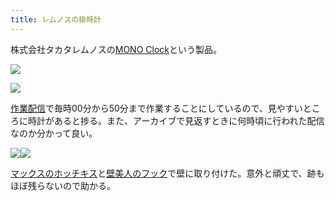 ```yaml
---
title: レムノスの掛時計
---
```

株式会社タカタレムノスの[MONO Clock](https://www.amazon.co.jp/dp/B004UIT8BK)という製品。

![](https://lh3.googleusercontent.com/docs/ADP-6oFDmDHrFJ2PfYBajq2XoXIau1Ihrf0gRFLJ9GAsdYMFCL_ARuSYWvZE5gDP9E3w8BzHVfzGbzTPx0rlr5SdY5Nc1E1rZam61RxY3N4QqmerFga940gDqrDqiAPC4CoOUXv-HiR8M-ubAbhmEGm0b4owhsvsotxi_7QA4tAnvPzxUujRR6GKQef3XBUM0h_UjLWJWVqG6W12W2iWuaR_Hj5GFkxQ4SJt8J6Lbg6m0wtYSNP0nkTfvNo_GooFZlhY8DEQH1XRH6K8HZ-yGsNsQKP3AqSSu6_hpr8b6MlCua3jMu0OUUtz9l0lw8yhXLi1dKvFuKeBfJ91z56zGh9qKSiaTcRzqjEcXVI5ZTBMjzE1UsgS3VRKU2lj8DOKqq40HhnJnAFkvmbClfewjmduGQf7lVdAQamXQMPEvdwpHFVUYMTppUy0NFVsoVnSe_MV80vF-oxQfF_Mj_wip_nq8mb6owB1AyTq9RAZ5KcrMmMNq3MVh5zv0JYaes9DSS8RzUwccm-zrguLW2TphWE5D4yq9Gp7LOOHnTLpiVNZoe5mhbSCBf2TOmgpLSGhCL6PFOar5SIkcpP3QYO_PPIiaAxmyp_y6_tfm7I7f6NtXl4ok4vQ0XufoQ280trE8LBup9Cc-KjdmhVSNmTtwsV0-feiz5iuNHw6e2igDm9vxvSbAiOE2NbVX0NcC10PmLsTgrbMzP_-LLxlswYho39NjH3XrWz15VkA8YTEcG-K1R1WOZt-PEGMHGt-N0BC4S5_vFprtdCpPFkR06EFYiWckv1wvxeMcmUUlvsCADKykE62wFxz2ztrQU4oxJX62p0brDeycOOIrirdqKVRM-tJsUQbrehFiNnXcPVqDQCKR-avuTL1RyBFFtJMPNZGzQIzrHwFNTZLDmjyvY7-oujmpRo0EJ0m8PcRsrwDHT9E2daaF8qRdJnLYbXU_8_IA1P2e-KlS03cmr_6ljUqxGt6sNAmZaFPmdDWlUgRXPK8OtU4V2v9Hm7wekU7IQ82P6kkuO9l3ch0r_8VnFLKG42ll12vIZo_E8Ih5NVtgprBzloUzyANjNqLwK6Znd6pW_VVvIiQpX3rOAWaBu9yA3N68cp_yVGPkBaeee0rItnVeFkItZIqbiW8oR4TsOe_7V9m9NVxdZQCgZwGeQ7JJ333PPOlOVzUmfejACOFhbHrYr5GFyaEYsWYIoXuervsX2oY0pv1YNbZyPsgzx2pZt8fq1Ugr9Noq_PCXB3lUhnTEM6BKF99)

![](https://lh3.googleusercontent.com/docs/ADP-6oF-IRyQ5GluLSEZV7-5zW9kPwBwwZuyrXdQ9kM88pwbgBh_JkJwqeT1NoaUYhHpCot707Hf9_nXrsQxh_BV4Zv-Ukn52ROJ4QhjyzQgzBI3hIqrCTnXJhxv8BwOZCttt_vmwUOeTciKFlQ2VWa_fwbSCJy8YHlPCxugpkfXK9uhLl1_BMsiVdEhkAvJU6Cb8vvioJxcnMOYqkANIt6Z1qV9B6eBjiby_H7VVhSm-uuQuMbCqfRIFAAg9aFHwUA7DeVHP6QmHqIbkLlIMmWSwUVc8N-4Ap8rEA5B6rgeFVdLARDeKlWbAJsDCxJc_GgZO3Z-PE459bHFd0xnlpy-yAxAYPygwC3QHYudEHJD_JcxwGjk7vkz8RcISDT7N_Pa9sc_R5Ax4M08zPFOQldAkGDoQpv9TtswxBBH4zHOZlw7Vl-gkL8yDAMqhNCVFewgWyF2uRFxda1TJGY4RU5nXY-ewF-G9lWAU7DacipcmoAxlCGbdbHbmQZ02O9Io8yC3g107nla5d6Zcb8a9gE2dsEhdBWdBPIx0R5NLsQvnc2YQxgGzbc8EXWjOBO05BmxbF7iUww30rAducFhGRXH9dINk7yzmdID_EXwVZDRK15tc5bpUVnZNXzdsfKWB7c8nzAqKictz4X51P06fUSNcizmYY4Uc7xInKCckjLtjfIqCQVzv3dcvNMBbiqic3cq10wmGr0UPtNc_4d_IuKpx1AtahNFTDpvfLuwsujf66oCQWOP-chxD7MUEO1k_148mOm4NYeErW7fNxj9kCLK2s0BzR_HyJrF_GaQUXghA9jxa4mD78x6U5oKpxTQrt2vw16aHmH8v9WB0kHu5uVmFcUcqMmgQXfGw6mC38fTlcNOD0Bie3HDZ0m1261hTeEvMYKQgL0B3vuSxbjDcA6oUaBwvEClAovQDe3uBUeqsD71gN76Xk_O_Hj8fhREUATtOcYfV_27iMhWdcB4YNRdetxs_9-j9EFCBDWux8yDfH-TmXBs7aKYPqMMdEWmvCxC1ZWX1_MIjm8dMD5TVFY4lCbh42pjGKU1MWRXng8VmRD2vqxraOy4AUvTAr23448mO0DPcjg2IraKohE_Gfar9MZp5rqFOCIp7aKOpoGotPJBLJFeIUimFlEfYMso3ctMuwIFxD-2jTds7BPCah7dQ1GpcVcpKkPz5gDiQcXkHG0rN7C4z_Db-MYTgtDgt2RCGaa2_XXtqiuxKxgDS_3VjB-u_g_HDRz7NCehxXU9fCcTspUQ)

[作業配信](https://www.youtube.com/channel/UC5s-KpSDGzxWPWNv94PnJHw)で毎時00分から50分まで作業することにしているので、見やすいところに時計があると捗る。また、アーカイブで見返すときに何時頃に行われた配信なのか分かって良い。

![](https://lh3.googleusercontent.com/docs/ADP-6oGyFTCUGhS1TfL8e1-GQe-15Cx7x0_5X4FJtQhhlb7vLfmKBhqblUV4zqaaEdVE7Uk9lBerZKkmud2SRJc5MGYIuPz7g3kT7iBHEnTihge1y-ZwxEFiHfT-OLxR_CYkI9M2TdbiENJzV1oQ5vNktqqPBcLudRd_iC28tNRRtdDJKrNl7gvz779G1EVNqRtmQDnQDHtkbOtSBJmGiFFKq_jNMGFGrYGotG8hlhuVPM-7gKt2dUgQbPu8kIiG1kLSW0W92dn1dqSxDW3eE5TQN0PwibpskPhPy8S3m6zJynGhHq5RD25CwXGP1Jjznl5aCcz3xczG76NFQfwqFHhlP18M3987crFiWtsV5Tv4HFa0N35n0zIb9rppsTW0QMqruCmgG_2b5EANRSN75V1GxwTf86LjFMRsJwblQ-y1-avlvP41-2M1RyFi9jnEo8DWgxlgCNeVoNsA5lwVmt-kPFlgDCctz3GilbgtNwKZZ8ByhDxPsoaSyli9TU12wrjJePN3B8i6ZDm8-nMV5zG55-UP09HY_SQsldPE-_QdiMvm-djAcBt6-Im9eRg8EaAAprstYs4ztPkVv5jHVowjDkHggqS9K8TGRdZPDFiMmlbOzANj60x3-6OPjUOFPeSXVwPzXlcw24_uXfAdu-o3rb5cHMssKQxhsVvbBdI3Apwb0fOX8g0SPvAu22CEXKqlQlTnqYYtSzwgQF1XKp80Zk1FHFOM-xi2jDzgHGdmYKKbRkuNAWbbx7JNp7ZGn7vyo2LDnw40SAKr9LB3KjVxB07Y4f-fw7vEemogvj-ZKJ_jLCbl5aswUC9Jrkpe8d_3QP14K9CWdDx1ZevFwuWRIh3FXgN_gqM_y86n9CgjJ-m7wTFUZ78Ikais-a-Scfpik9njYulSTan-bBNrwad2uIas0jzyXXoH8ptKCTwerYG3JC2TIkfiKfT-F6dE36yBOfgtdEJHTAnkB5xUsfpwoH5NxQDASrhDvhNz7jSdzmK30T0eszXcq-dubPROfdXn4ARK4pDjkX01kZi9QWiRTNm93Oy4BDWnUVQS87qsZX1nugYhyQXYWJ3md_ZH30hzgomVak7U9rZ5nOmVuIZJZNIB9g6X7w8UhF0hUCWhOq8F0j30TrTLCLvwrKEGXaZ5HqhBlZtiDFPnakrqSi2nnceubU9Wap0QoUHUyLt_ZPyV5bW4oP2KnKAZRdDcmUgDfZqGJPevRZGiE0z8Scw9iaeFlml-htYcZzYOAWTQr-4dITuE)![](https://lh3.googleusercontent.com/docs/ADP-6oHf4NrOV0AA9Nuytcca62Tu2SJHL5u1KfqEj9pxueWkvvxdxQRWfxbAi4HybMA39rnLxOWG8r6-7cxdoluF7zcSpPWZNTvzYY9Fi2CHiNdw0Ga4LemXiZvm1Uf-W3eDEKdsSqYnlu_j3lhIOMjWZtqMaw8Y37NtzGBV--Tz87C2LTCh1qvcuULIrdIPuSRP3a1iQSmCBYLoN6lYV1uu6jwHEz3uRO7IGA1BcjgFs1WWmOwvXfB78TtpWI7rnTf4wP5HBGMWaRHJ-D2c_4a9-EN3N2i96Y2-3bkmv3u2IknaqYAa06JEgqBcV2UW-ZTNLes4Ul0ROhZCTXX0Q7Cb6tEJFeyXGhKiq_NHOqAzSu8SgUyiCUHzyUkfCwrWgTx9rNdvfPPMfyjH-5EMFe5Z2NDfFPjv1dBZtAMjfYCj-0wwaQLUF_pzIxLzpKgi3AH3t96BvVK6vS0G_piSO21mTpHmTs_Cma9Ilm2SlteJq8YqcfpXgr8HVhEYwvTdsiY2oK2y6Oh-CHy3cYaPdxNldBEnQKhtl8q1dgyIEJjQPyEdJiTjbLqA6n7qeDNqxhkZ8LoSZjl8dwg85NDrG1WlmX7E2rBzN8hNavhd1x7Dv6yYSg9IvAnMzFkY0JkiB9bfj3yDUFnAgSKBlHN3rPeRBPG0le_RbFIFGCvlIMYS-nSXkxT_E1Kv3QWLZE7k9jWJWX3fgoE5broBfOnavxCYyOkKKCKhRrXmku-Cn3HkqF_JTiyGV-BjzbLNZXZSQUT-B4vq21cDIvmr_zYe_L5RNtXEpZ7-tyfXHzF16B93dKWMtiliHIMpgCYBFyy_rCO0bMDNj06hsz2azyMYc5KTtnO7ZbBoikNb6x1giIiC1K1upHrV2FM2R2cE37zDWxOXNHY88BtaauKLBUCkxOSYsS9hzb7eMSlPdwyBhQbHE6_pUL4rNm2jbsNCdzDi7cuTNVWS8eX6WqcIOdTYLU1p_ykMEHDPhG0oGPvQMYYD8HoLtjviweYAbsFZ_uqdEsEbXabEIZnX8ygtPOKEmE_0PLgT-_Z39YwTKXbxmbtuETI3zzKQA75aVH4mPmSGI6NwSJXF9V88vEM2jPTklYpYpy0YeGoGwHrei4f7jqQm9P3YJWq5SLsb0bjeUNOjCr6BGR-7MD5X1qG1Pvc0TYEq4HEMwjfCryKwA4AGO8d-1BAvr6OL8R8iLm_k9_FcADcN4sj6B2ULgDW8cicXioveJxPppdw0I36Bq5i3L1EPzbd87OI5)

[マックスのホッチキス](https://www.amazon.co.jp/dp/B000O9WRWG)と[壁美人のフック](https://www.amazon.co.jp/dp/B00CU78TDG)で壁に取り付けた。意外と頑丈で、跡もほぼ残らないので助かる。
